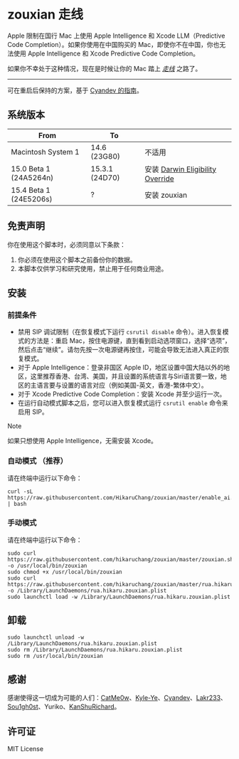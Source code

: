 # zouxian 走线

Apple 限制在国行 Mac 上使用 Apple Intelligence 和 Xcode LLM（Predictive Code Completion）。如果你使用在中国购买的 Mac，即使你不在中国，你也无法使用 Apple Intelligence 和 Xcode Predictive Code Completion。

如果你不幸处于这种情况，现在是时候让你的 Mac 踏上 _[走线](https://en.wikipedia.org/wiki/Zouxian_(phenomenon))_ 之路了。

---

可在重启后保持的方案，基于 [Cyandev 的指南](https://gist.github.com/unixzii/6f25be1842399022e16ad6477a304286)。

## 系统版本

| From                   | To             |                                                                                                        |
| ---------------------- | -------------- | ------------------------------------------------------------------------------------------------------ |
| Macintosh System 1     | 14.6 (23G80)   | 不适用                                                                                                 |
| 15.0 Beta 1 (24A5264n) | 15.3.1 (24D70) | 安装 [Darwin Eligibility Override](https://github.com/CatMe0w/zouxian/blob/master/repatriate_guide.md) |
| 15.4 Beta 1 (24E5206s) | ?              | 安装 zouxian                                                                                           |

## 免责声明

你在使用这个脚本时，必须同意以下条款：
1. 你必须在使用这个脚本之前备份你的数据。
2. 本脚本仅供学习和研究使用，禁止用于任何商业用途。

## 安装

### 前提条件

- 禁用 SIP 调试限制（在恢复模式下运行 `csrutil disable` 命令）。进入恢复模式的方法是：重启 Mac，按住电源键，直到看到启动选项窗口，选择“选项”，然后点击“继续”。请勿先按一次电源键再按住，可能会导致无法进入真正的恢复模式。
- 对于 Apple Intelligence：登录非国区 Apple ID，地区设置中国大陆以外的地区，这里推荐香港、台湾、美国，并且设置的系统语言与Siri语言要一致，地区的主语言要与设置的语言对应（例如美国-英文，香港-繁体中文）。
- 对于 Xcode Predictive Code Completion：安装 Xcode 并至少运行一次。
- 在运行自动模式脚本之后，您可以进入恢复模式运行 `csrutil enable` 命令来启用 SIP。

> [!NOTE]  
> 如果只想使用 Apple Intelligence，无需安装 Xcode。

### 自动模式 （推荐）
请在终端中运行以下命令：

```shell
curl -sL https://raw.githubusercontent.com/HikaruChang/zouxian/master/enable_ai.sh | bash
```

### 手动模式
请在终端中运行以下命令：

```shell
sudo curl https://raw.githubusercontent.com/hikaruchang/zouxian/master/zouxian.sh -o /usr/local/bin/zouxian
sudo chmod +x /usr/local/bin/zouxian
sudo curl https://raw.githubusercontent.com/hikaruchang/zouxian/master/rua.hikaru.zouxian.plist -o /Library/LaunchDaemons/rua.hikaru.zouxian.plist
sudo launchctl load -w /Library/LaunchDaemons/rua.hikaru.zouxian.plist
```

## 卸载

```shell
sudo launchctl unload -w /Library/LaunchDaemons/rua.hikaru.zouxian.plist
sudo rm /Library/LaunchDaemons/rua.hikaru.zouxian.plist
sudo rm /usr/local/bin/zouxian
```

## 感谢

感谢使得这一切成为可能的人们：[CatMe0w](https://github.com/CatMe0w)、[Kyle-Ye](https://github.com/Kyle-Ye)、[Cyandev](https://twitter.com/unixzii)、[Lakr233](https://twitter.com/Lakr233)、[Sou1gh0st](https://twitter.com/Sou1gh0st)、Yuriko、[KanShuRichard](https://github.com/kanshurichard)。

## 许可证

MIT License
